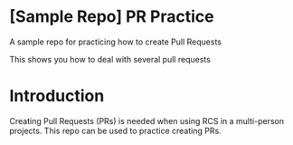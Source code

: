 # [Sample Repo] PR Practice
A sample repo for practicing how to create Pull Requests

This shows you how to deal with several pull requests

# Introduction
Creating Pull Requests (PRs) is needed when using RCS in a multi-person projects. This repo can be used to practice creating PRs.